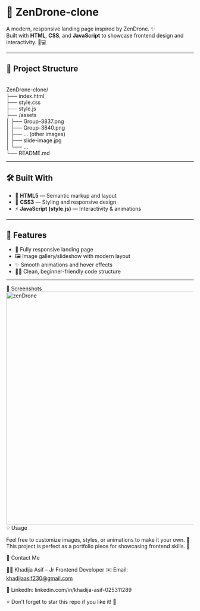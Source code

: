 # 🚁 ZenDrone-clone

A modern, responsive landing page inspired by ZenDrone. ✨  
Built with **HTML**, **CSS**, and **JavaScript** to showcase frontend design and interactivity. 🎨💻

---

## 📂 Project Structure
<br>
ZenDrone-clone/
<br>
├── index.html
<br>
├── style.css
<br>
├── style.js
<br>
├── /assets
<br>
│ ├── Group-3837.png
<br>
│ ├── Group-3840.png
<br>
│ ├── … (other images)
<br>
│ ├── slide-image.jpg
<br>
│ └── …
<br>
└── README.md
<br>


---

## 🛠️ Built With

- 🧩 **HTML5** — Semantic markup and layout  
- 🎨 **CSS3** — Styling and responsive design  
- ⚡ **JavaScript (style.js)** — Interactivity & animations  

---

## 🌟 Features

- 📱 Fully responsive landing page  
- 🖼️ Image gallery/slideshow with modern layout  
- ✨ Smooth animations and hover effects  
- 🧑‍💻 Clean, beginner-friendly code structure  

---

📸 Screenshots
<img width="1350" height="624" alt="zenDrone" src="https://github.com/user-attachments/assets/ec3f40d7-29e5-4699-8732-5924c18dad9d" />
💡 Usage

Feel free to customize images, styles, or animations to make it your own. 🎨
This project is perfect as a portfolio piece for showcasing frontend skills. 💼

🤝 Contact Me

👩‍💻 Khadija Asif – Jr Frontend Developer
✉️ Email: khadijaasif230@gmail.com

🔗 LinkedIn: linkedin.com/in/khadija-asif-025311289

⭐ Don’t forget to star this repo if you like it! 🌟
